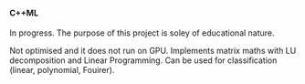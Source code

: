 #### C++ML
In progress. The purpose of this project is soley of educational nature. 

Not optimised and it does not run on GPU. Implements matrix maths with LU decomposition and Linear Programming. Can be used for classification (linear, polynomial, Fouirer).

<code>

</code>
